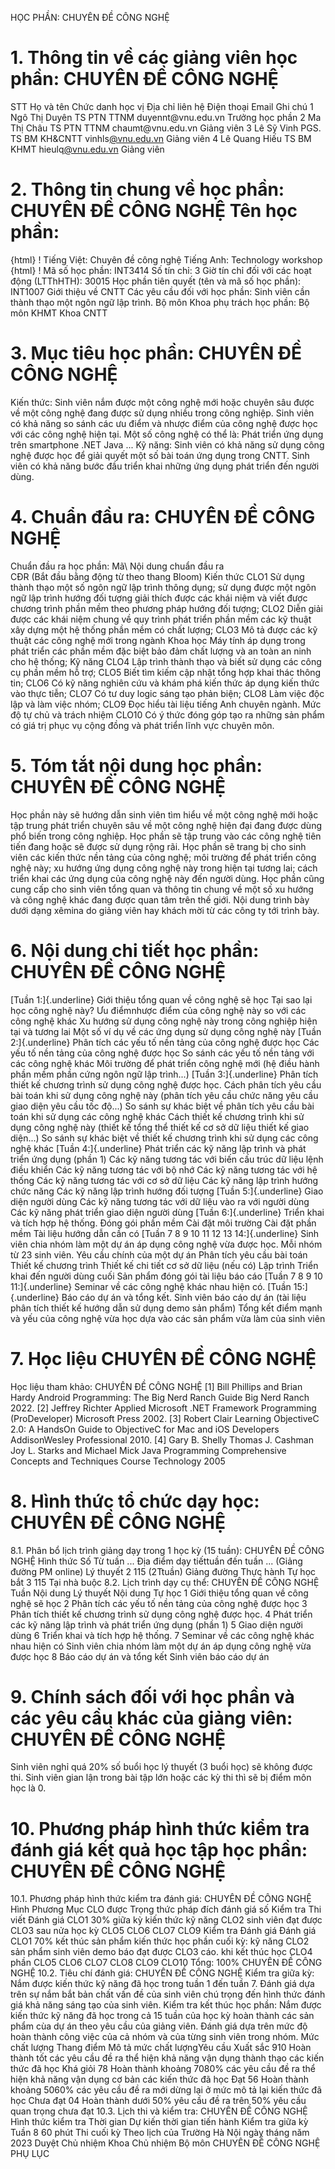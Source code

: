 HỌC PHẦN: CHUYÊN ĐỀ CÔNG NGHỆ
# 1. Thông tin về các giảng viên học phần: CHUYÊN ĐỀ CÔNG NGHỆ
STT Họ và tên Chức danh học vị Địa chỉ liên hệ Điện thoại Email Ghi chú 1 Ngô Thị Duyên TS PTN TTNM duyennt\@vnu.edu.vn Trưởng học phần
2 Ma Thị Châu TS PTN TTNM chaumt\@vnu.edu.vn Giảng viên
3 Lê Sỹ Vinh PGS. TS BM KH&CNTT vinhls[\@vnu.edu.vn](mailto:thainp@vnu.edu.vn) Giảng viên
4 Lê Quang Hiếu TS BM KHMT hieulq[\@vnu.edu.vn](mailto:cuongla@vnu.edu.vn) Giảng viên
# 2. Thông tin chung về học phần: CHUYÊN ĐỀ CÔNG NGHỆ Tên học phần:
{html}
! Tiếng Việt: Chuyên đề công nghệ Tiếng Anh: Technology workshop
{html}
! Mã số học phần: INT3414 Số tín chỉ: 3 Giờ tín chỉ đối với các hoạt động (LTThHTH): 30015 Học phần tiên quyết (tên và mã số học phần): INT1007 Giới thiệu
về CNTT Các yêu cầu đối với học phần: Sinh viên cần thành thạo một ngôn ngữ
lập trình. Bộ môn Khoa phụ trách học phần: Bộ môn KHMT Khoa CNTT
# 3. Mục tiêu học phần: CHUYÊN ĐỀ CÔNG NGHỆ 
Kiến thức: Sinh viên nắm được một công nghệ mới hoặc chuyên sâu được về một công nghệ đang được sử dụng nhiều trong công nghiệp. Sinh viên có khả năng so sánh các ưu điểm và nhược điểm của công nghệ được học với các công nghệ hiện tại. Một số công nghệ có thể là: Phát triển ứng dụng trên smartphone .NET Java \... Kỹ năng: Sinh viên có khả năng sử dụng công nghệ được học để giải quyết một số bài toán ứng dụng trong CNTT. Sinh viên có khả năng bước đầu triển khai những ứng dụng phát triển đến người dùng.
# 4. Chuẩn đầu ra: CHUYÊN ĐỀ CÔNG NGHỆ
Chuẩn đầu ra học phần: Mã\ Nội dung chuẩn đầu ra\
CĐR (Bắt đầu bằng động từ theo thang Bloom) Kiến thức
CLO1 Sử dụng thành thạo một số ngôn ngữ lập trình thông dụng; sử dụng được một ngôn ngữ lập trình hướng đối tượng giải thích được các khái niệm và viết được chương trình phần mềm theo phương pháp hướng đối tượng;
CLO2 Diễn giải được các khái niệm chung về quy trình phát triển phần mềm các kỹ thuật xây dựng một hệ thống phần mềm có chất lượng;
CLO3 Mô tả được các kỹ thuật các công nghệ mới trong ngành Khoa học Máy tính áp dụng trong phát triển các phần mềm đặc biệt bảo đảm chất lượng và an toàn an ninh cho hệ thống;
Kỹ năng
CLO4 Lập trình thành thạo và biết sử dụng các công cụ phần mềm hỗ trợ;
CLO5 Biết tìm kiếm cập nhật tổng hợp khai thác thông tin;
CLO6 Có kỹ năng nghiên cứu và khám phá kiến thức áp dụng kiến thức vào thực tiễn;
CLO7 Có tư duy logic sáng tạo phản biện;
CLO8 Làm việc độc lập và làm việc nhóm;
CLO9 Đọc hiểu tài liệu tiếng Anh chuyên ngành.
Mức độ tự chủ và trách nhiệm
CLO10 Có ý thức đóng góp tạo ra những sản phẩm có giá trị phục vụ cộng đồng và phát triển lĩnh vực chuyên môn. 
# 5. Tóm tắt nội dung học phần: CHUYÊN ĐỀ CÔNG NGHỆ
Học phần này sẽ hướng dẫn sinh viên tìm hiểu về một công nghệ mới hoặc tập trung phát triển chuyên sâu về một công nghệ hiện đại đang được dùng phổ biến trong công nghiệp. Học phần sẽ tập trung vào các công nghệ tiên tiến đang hoặc sẽ được sử dụng rộng rãi. Học phần sẽ trang bị cho sinh viên các kiến thức nền tảng của công nghệ; môi trường để phát triển công nghệ này; xu hướng ứng dụng công nghệ này trong hiện tại tương lai; cách triển khai các ứng dụng của công nghệ này đến người dùng. Học phần cũng cung cấp cho sinh viên tổng quan và thông tin chung về một số xu hướng và công nghệ khác đang được quan tâm trên thế giới. Nội dung trình bày dưới dạng xêmina do giảng viên hay khách mời từ các công ty tới trình bày.
# 6. Nội dung chi tiết học phần: CHUYÊN ĐỀ CÔNG NGHỆ
[Tuần 1:]{.underline} Giới thiệu tổng quan về công nghệ sẽ học Tại sao lại học công nghệ này? Ưu điểmnhược điểm của công nghệ này so với các công nghệ khác Xu hướng sử dụng công nghệ này trong công nghiệp hiện tại và tương lai Một số ví dụ về các ứng dụng sử dụng công nghệ này
[Tuần 2:]{.underline} Phân tích các yếu tố nền tảng của công nghệ
được học Các yếu tố nền tảng của công nghệ được học So sánh các yếu tố nền tảng với các công nghệ khác Môi trường để phát triển công nghệ mới (hệ điều hành phần mềm phần cứng ngôn ngữ lập trình...)
[Tuần 3:]{.underline} Phân tích thiết kế chương trình sử dụng công
nghệ được học. Cách phân tích yêu cầu bài toán khi sử dụng công nghệ này (phân tích yêu cầu chức năng yêu cầu giao diện yêu cầu tốc độ...) So sánh sự khác biệt về phân tích yêu cầu bài toán khi sử dụng các công nghệ khác Cách thiết kế chương trình khi sử dụng công nghệ này (thiết kế tổng thể thiết kế cơ sở dữ liệu thiết kế giao diện...) So sánh sự khác biệt về thiết kế chương trình khi sử dụng các công nghệ khác
[Tuần 4:]{.underline} Phát triển các kỹ năng lập trình và phát triển
ứng dụng (phần 1) Các kỹ năng tương tác với biến cấu trúc dữ liệu lệnh điều khiển Các kỹ năng tương tác với bộ nhớ Các kỹ năng tương tác với hệ thống Các kỹ năng tương tác với cơ sở dữ liệu Các kỹ năng lập trình hướng chức năng Các kỹ năng lập trình hướng đối tượng
[Tuần 5:]{.underline} Giao diện người dùng Các kỹ năng tương tác với dữ liệu vào ra với người dùng Các kỹ năng phát triển giao diện người dùng
[Tuần 6:]{.underline} Triển khai và tích hợp hệ thống. Đóng gói phần mềm Cài đặt môi trường Cài đặt phần mềm Tài liệu hướng dẫn cần có
[Tuần 7 8 9 10 11 12 13 14:]{.underline} Sinh viên chia nhóm
làm một dự án áp dụng công nghệ vừa được học. Mỗi nhóm từ 23 sinh viên.
Yêu cầu chính của một dự án Phân tích yêu cầu bài toán Thiết kế chương trình Thiết kế chi tiết cơ sở dữ liệu (nếu có) Lập trình Triển khai đến người dùng cuối Sản phẩm đóng gói tài liệu báo cáo
[Tuần 7 8 9 10 11:]{.underline} Seminar về các công nghệ khác
nhau hiện có.
[Tuần 15:]{.underline} Báo cáo dự án và tổng kết. Sinh viên báo cáo dự án (tài liệu phân tích thiết kế hướng dẫn sử dụng demo sản phẩm) Tổng kết điểm mạnh và yếu của công nghệ vừa học dựa vào các sản phẩm vừa làm của sinh viên
# 7. Học liệu CHUYÊN ĐỀ CÔNG NGHỆ
Học liệu tham khảo: CHUYÊN ĐỀ CÔNG NGHỆ \[1\] Bill Phillips and Brian Hardy Android Programming: The Big Nerd
Ranch Guide Big Nerd Ranch 2022.
\[2\] Jeffrey Richter Applied Microsoft .NET Framework Programming
(ProDeveloper) Microsoft Press 2002.
\[3\] Robert Clair Learning ObjectiveC 2.0: A HandsOn Guide to
ObjectiveC for Mac and iOS Developers AddisonWesley Professional
2010.
\[4\] Gary B. Shelly Thomas J. Cashman Joy L. Starks and Michael Mick
Java Programming Comprehensive Concepts and Techniques Course
Technology 2005
# 8. Hình thức tổ chức dạy học: CHUYÊN ĐỀ CÔNG NGHỆ
8.1. Phân bổ lịch trình giảng dạy trong 1 học kỳ (15 tuần): CHUYÊN ĐỀ CÔNG NGHỆ Hình thức Số Từ tuần ... Địa điểm dạy tiếttuần đến tuần ... (Giảng đường PM online) Lý thuyết 2 115 (2Ttuần) Giảng đường Thực hành Tự học bắt 3 115 Tại nhà buộc 8.2. Lịch trình dạy cụ thể: CHUYÊN ĐỀ CÔNG NGHỆ Tuần Nội dung Lý thuyết Nội dung Tự học 1 Giới thiệu tổng quan về công nghệ sẽ học
2 Phân tích các yếu tố nền tảng của công nghệ được học
3 Phân tích thiết kế chương trình sử dụng công nghệ được học.
4 Phát triển các kỹ năng lập trình và phát triển ứng dụng (phần 1)
5 Giao diện người dùng
6 Triển khai và tích hợp hệ thống.
7 Seminar về các công nghệ khác nhau hiện có Sinh viên chia nhóm làm một dự án áp dụng công nghệ vừa được học
8 Báo cáo dự án và tổng kết Sinh viên báo cáo dự án
# 9. Chính sách đối với học phần và các yêu cầu khác của giảng viên: CHUYÊN ĐỀ CÔNG NGHỆ 
Sinh viên nghỉ quá 20% số buổi học lý thuyết (3 buổi học) sẽ không được thi. Sinh viên gian lận trong bài tập lớn hoặc các kỳ thi thì sẽ bị điểm môn học là 0.
# 10. Phương pháp hình thức kiểm tra đánh giá kết quả học tập học phần: CHUYÊN ĐỀ CÔNG NGHỆ
10.1. Phương pháp hình thức kiểm tra đánh giá: CHUYÊN ĐỀ CÔNG NGHỆ Hình Phương Mục CLO được Trọng thức pháp đích đánh giá số Kiểm tra Thi viết Đánh giá CLO1 30% giữa kỳ kiến thức kỹ năng CLO2 sinh viên đạt được CLO3 sau nửa học kỳ CLO5 CLO6 CLO7 CLO9 Kiểm tra Đánh giá Đánh giá CLO1 70% kết thúc sản phẩm kiến thức học phần cuối kỳ: kỹ năng CLO2 sản phẩm sinh viên demo báo đạt được CLO3 cáo. khi kết thúc học CLO4 phần CLO5 CLO6 CLO7 CLO8 CLO9 CLO10 Tổng: 100% CHUYÊN ĐỀ CÔNG NGHỆ 10.2. Tiêu chí đánh giá: CHUYÊN ĐỀ CÔNG NGHỆ Kiểm tra giữa kỳ: Nắm được kiến thức kỹ năng đã học trong tuần 1 đến tuần 7. Đánh giá dựa trên sự nắm bắt bản chất vấn đề của sinh viên chú trọng đến hình thức đánh giá khả năng sáng tạo của sinh viên. Kiểm tra kết thúc học phần: Nắm được kiến thức kỹ năng đã học trong cả 15 tuần của học kỳ hoàn thành các sản phẩm cùa dự án theo yêu cầu của giảng viên. Đánh giá dựa trên mức độ hoàn thành công việc của cả nhóm và của từng sinh viên trong nhóm.
Mức chất lượng Thang điểm Mô tả mức chất lượngYêu cầu Xuất sắc 910 Hoàn thành tốt các yêu cầu đề ra thể hiện khả năng vận dụng thành thạo các kiến thức đã học
Khá giỏi 78 Hoàn thành khoảng 7080% các yêu cầu đề ra thể hiện khả năng vận dụng cơ bản các kiến thức đã học
Đạt 56 Hoàn thành khoảng 5060% các yêu cầu đề ra mới dừng lại ở mức mô tả lại kiến thức đã học
Chưa đạt 04 Hoàn thành dưới 50% yêu cầu đề ra trên 50% yêu cầu quan trọng chưa đạt
10.3. Lịch thi và kiểm tra: CHUYÊN ĐỀ CÔNG NGHỆ Hình thức kiểm tra Thời gian Dự kiến thời gian tiến hành Kiểm tra giữa kỳ Tuần 8 60 phút
Thi cuối kỳ Theo lịch của Trường
Hà Nội ngày tháng năm 2023 Duyệt Chủ nhiệm Khoa Chủ nhiệm Bộ môn CHUYÊN ĐỀ CÔNG NGHỆ
PHỤ LỤC